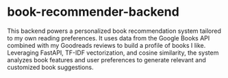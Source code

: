 # book-recommender-backend
This backend powers a personalized book recommendation system tailored to my own reading preferences. It uses data from the Google Books API combined with my Goodreads reviews to build a profile of books I like. Leveraging FastAPI, TF-IDF vectorization, and cosine similarity, the system analyzes book features and user preferences to generate relevant and customized book suggestions.
